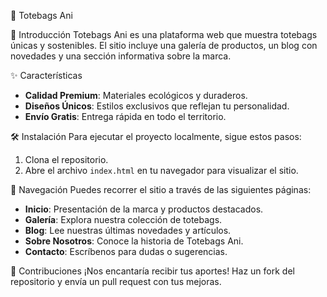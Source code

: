 👜 Totebags Ani

📘 Introducción
Totebags Ani es una plataforma web que muestra totebags únicas y sostenibles. El sitio incluye una galería de productos, un blog con novedades y una sección informativa sobre la marca.

✨ Características
- **Calidad Premium**: Materiales ecológicos y duraderos.
- **Diseños Únicos**: Estilos exclusivos que reflejan tu personalidad.
- **Envío Gratis**: Entrega rápida en todo el territorio.

🛠️ Instalación
Para ejecutar el proyecto localmente, sigue estos pasos:
1. Clona el repositorio.
2. Abre el archivo `index.html` en tu navegador para visualizar el sitio.

🧭 Navegación
Puedes recorrer el sitio a través de las siguientes páginas:
- **Inicio**: Presentación de la marca y productos destacados.
- **Galería**: Explora nuestra colección de totebags.
- **Blog**: Lee nuestras últimas novedades y artículos.
- **Sobre Nosotros**: Conoce la historia de Totebags Ani.
- **Contacto**: Escríbenos para dudas o sugerencias.

🤝 Contribuciones
¡Nos encantaría recibir tus aportes! Haz un fork del repositorio y envía un pull request con tus mejoras.